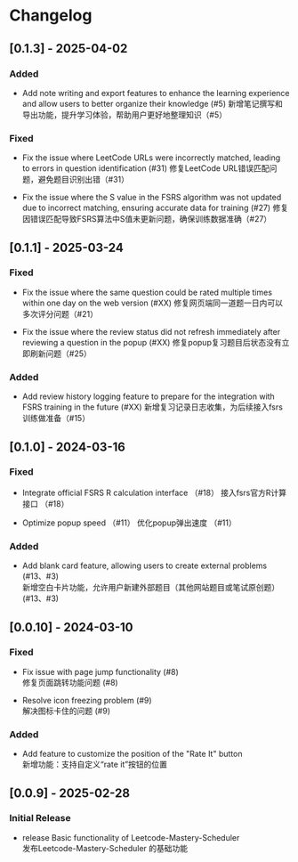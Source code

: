 # Changelog

## [0.1.3] - 2025-04-02

### Added
- Add note writing and export features to enhance the learning experience and allow users to better organize their knowledge (#5)
  新增笔记撰写和导出功能，提升学习体验，帮助用户更好地整理知识（#5）

### Fixed
- Fix the issue where LeetCode URLs were incorrectly matched, leading to errors in question identification (#31)
  修复LeetCode URL错误匹配问题，避免题目识别出错（#31）

- Fix the issue where the S value in the FSRS algorithm was not updated due to incorrect matching, ensuring accurate data for training (#27)
  修复因错误匹配导致FSRS算法中S值未更新问题，确保训练数据准确（#27）













## [0.1.1] - 2025-03-24
### Fixed
- Fix the issue where the same question could be rated multiple times within one day on the web version (#XX)
  修复网页端同一道题一日内可以多次评分问题（#21）

- Fix the issue where the review status did not refresh immediately after reviewing a question in the popup (#XX)
  修复popup复习题目后状态没有立即刷新问题（#25）

### Added
- Add review history logging feature to prepare for the integration with FSRS training in the future (#XX)
  新增复习记录日志收集，为后续接入fsrs训练做准备（#15）






## [0.1.0] - 2024-03-16
### Fixed  
- Integrate official FSRS R calculation interface （#18）
  接入fsrs官方R计算接口 （#18）

- Optimize popup speed （#11）
  优化popup弹出速度 （#11）

### Added
- Add blank card feature, allowing users to create external problems (#13、#3)   
  新增空白卡片功能，允许用户新建外部题目（其他网站题目或笔试原创题）(#13、#3)  





## [0.0.10] - 2024-03-10  
### Fixed  
- Fix issue with page jump functionality (#8)  
修复页面跳转功能问题 (#8)  

- Resolve icon freezing problem (#9)  
解决图标卡住的问题 (#9)  

### Added  
- Add feature to customize the position of the "Rate It" button  
新增功能：支持自定义“rate it”按钮的位置  





## [0.0.9] - 2025-02-28  
### Initial Release  
- release Basic functionality of Leetcode-Mastery-Scheduler  
发布Leetcode-Mastery-Scheduler 的基础功能  